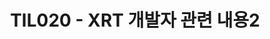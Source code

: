 ---
title: TIL020 - XRT 개발자 관련 내용2
excerpt: "XRT Core, ERT, XCLMGMT, XOCL"
categories: TIL
tags: xilinx
toc: true
toc_sticky: true
---